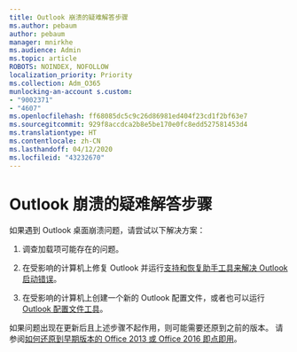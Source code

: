 ```yaml
---
title: Outlook 崩溃的疑难解答步骤
ms.author: pebaum
author: pebaum
manager: mnirkhe
ms.audience: Admin
ms.topic: article
ROBOTS: NOINDEX, NOFOLLOW
localization_priority: Priority
ms.collection: Adm_O365
munlocking-an-account s.custom:
- "9002371"
- "4607"
ms.openlocfilehash: ff68085dc5c9c26d86981ed404f23cd1f2bf63e7
ms.sourcegitcommit: 929f8accdca2b8e5be170e0fc8edd527581453d4
ms.translationtype: HT
ms.contentlocale: zh-CN
ms.lasthandoff: 04/12/2020
ms.locfileid: "43232670"
---
```

# <a name="outlook-crash-troubleshooting-steps"></a>Outlook 崩溃的疑难解答步骤

如果遇到 Outlook 桌面崩溃问题，请尝试以下解决方案：

1. 调查加载项可能存在的问题。

2. 在受影响的计算机上修复 Outlook 并运行[支持和恢复助手工具来解决 Outlook 启动错误](https://aka.ms/SaRA-OutlookWontStart)。

3. 在受影响的计算机上创建一个新的 Outlook 配置文件，或者也可以运行 [Outlook 配置文件工具](https://aka.ms/SaRA-OutlookSetupProfile)。

如果问题出现在更新后且上述步骤不起作用，则可能需要还原到之前的版本。 请参阅[如何还原到早期版本的 Office 2013 或 Office 2016 即点即用](https://support.microsoft.com/help/2770432)。
